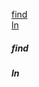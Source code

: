 [find](#fs_tools_find)</br>
[ln](#fs_tools_ln)


##### find <a name="fs_tools_find"></a>
##### ln <a name="fs_tools_ln"></a>

